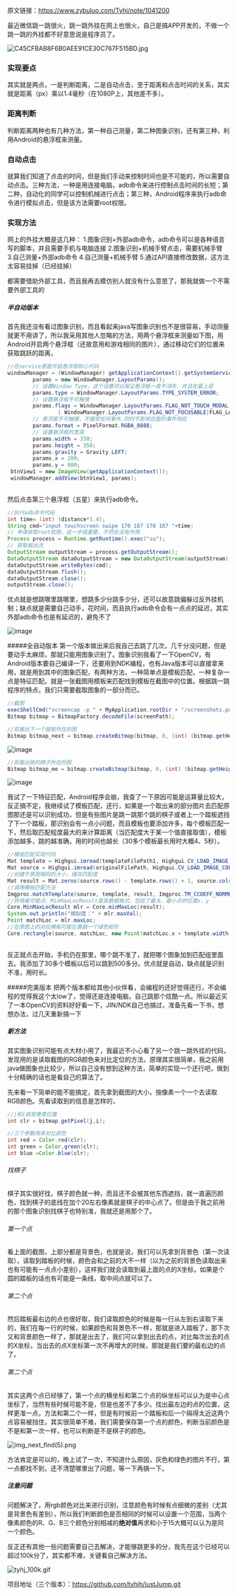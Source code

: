 原文链接：https://www.zybuluo.com/Tyhj/note/1041200

最近微信跳一跳很火，跳一跳外挂在网上也很火，自己是搞APP开发的，不做一个跳一跳的外挂都不好意思说是程序员了。

![C45CFBAB8F6B0AEE91CE30C767F515BD.jpg](http://upload-images.jianshu.io/upload_images/4906791-a6e103c656c28e0b.jpg?imageMogr2/auto-orient/strip%7CimageView2/2/w/240)


### 实现要点
其实就是两点，一是判断距离，二是自动点击，至于距离和点击时间的关系，其实就是距离（px）乘以1.4毫秒（在1080P上，其他差不多）。

### 距离判断
判断距离两种也有几种方法，第一种自己测量，第二种图象识别，还有第三种，利用Android的悬浮框来测量。

### 自动点击
就算我们知道了点击的时间，但是我们手动来控制时间也是不可能的，所以需要自动点击。三种方法，一种是用连接电脑，adb命令来进行控制点击时间的长短；第二种，自动化的同学可以控制机械进行点击；第三种，Android程序来执行adb命令进行模拟点击，但是该方法需要root权限。

### 实现方法
网上的外挂大概是这几种：
1.图象识别+外部adb命令，adb命令可以是各种语言写的脚本，并且需要手机与电脑连接
2.图象识别+机械手臂点击，需要机械手臂
3.自己测量+外部adb命令
4.自己测量+机械手臂
5.通过API直接修改数据，这方法太容易挂掉（已经挂掉）

都需要借助外部工具，而且我再去模仿别人就没有什么意思了，那我就做一个不需要外部工具的

##### 半自动版本
首先我还没有看过图象识别，而且看起来java写图象识别也不是很容易，手动测量就更不用讲了，所以我采用其他人忽略的方法，用两个悬浮框来测量如下图，用Android开启两个悬浮框（还故意用和游戏相同的图片），通过移动它们的位置来获取跳跃的距离，
```java
//在service里面开启悬浮框核心代码
windowManager = (WindowManager) getApplicationContext().getSystemService(Context.WINDOW_SERVICE);
        params = new WindowManager.LayoutParams();
        // 设置Window Type，这个设置可以保证悬浮框一直不消失，并且在最上层
        params.type = WindowManager.LayoutParams.TYPE_SYSTEM_ERROR;
        // 设置悬浮框不可触摸
        params.flags = WindowManager.LayoutParams.FLAG_NOT_TOUCH_MODAL
                | WindowManager.LayoutParams.FLAG_NOT_FOCUSABLE|FLAG_LAYOUT_INSET_DECOR;
        // 悬浮窗不可触摸，不接受任何事件,同时不影响后面的事件响应
        params.format = PixelFormat.RGBA_8888;
        // 设置悬浮框的宽高
        params.width = 350;
        params.height = 350;
        params.gravity = Gravity.LEFT;
        params.x = 200;
        params.y = 000;
 btnView1 = new ImageView(getApplicationContext());
 windowManager.addView(btnView1, params);
 

```
然后点击第三个悬浮框（五星）来执行adb命令。
```java
//执行adb命令代码
int time= (int) (distance*1.4);
String cmd="input touchscreen swipe 170 187 170 187 "+time;
// 申请获取root权限，这一步很重要，不然会没有作用
Process process = Runtime.getRuntime().exec("su");
// 获取输出流
OutputStream outputStream = process.getOutputStream();
DataOutputStream dataOutputStream = new DataOutputStream(outputStream);
dataOutputStream.writeBytes(cmd);
dataOutputStream.flush();
dataOutputStream.close();
outputStream.close();

```


优点就是想跳哪里跳哪里，想跳多少分跳多少分，还可以故意跳偏躲过反外挂机制；缺点就是需要自己动手，花时间，而且执行adb命令会有一点点的延迟，其实外部adb命令也是有延迟的，避免不了

![image](http://upload-images.jianshu.io/upload_images/4906791-c41e25bd71fe9d2a.jpg?imageMogr2/auto-orient/strip%7CimageView2/2/w/140)

#####全自动版本
第一个版本做出来后我自己去跳了几次，几千分没问题，但是要动手太麻烦，那就只能用图象识别了。图象识别我看了一下OpenCV，有Android版本要自己编译一下，还要用到NDK编程，也有Java版本可以直接拿来用，就是用到其中的图象匹配，有两种方法，一种简单点是模板匹配，一种复杂一点是特征匹配。就是一张截图用模板来匹配找到模板在截图中的位置。根据跳一跳程序的特点，我们只需要截取图象的一部分而已。
```java
//截图
execShellCmd("screencap -p " + MyApplication.rootDir + "/screenshots.png");
Bitmap bitmap = BitmapFactory.decodeFile(screenPath);
```


```java
//剪裁出下一个踏板所在的图
Bitmap bitmap_next = bitmap.createBitmap(bitmap, 0, (int) (bitmap.getHeight() * 0.3125), bitmap.getWidth(), (int) (bitmap.getHeight() * 0.2713));
```

![image](http://upload-images.jianshu.io/upload_images/4906791-b5be88bf23670ede.jpg?imageMogr2/auto-orient/strip%7CimageView2/2/w/240)


```java
//剪裁出跳的棋子所在的图
Bitmap bitmap_me = bitmap.createBitmap(bitmap, 0, (int) (bitmap.getHeight() * 0.4166), bitmap.getWidth(), (int) (bitmap.getHeight() * 0.2304));
```

![image](http://upload-images.jianshu.io/upload_images/4906791-f0040f1dddeaa7ea.jpg?imageMogr2/auto-orient/strip%7CimageView2/2/w/240)


我试了一下特征匹配，Android程序会崩，我查了一下原因可能是运算量比较大，反正搞不定，我继续试了模板匹配，还行，如果是一个取出来的部分图片去匹配原图那还是可以识别成功，但是有些图片是跳一跳那个跳的棋子或者上一个踏板遮挡了下一个踏板，那识别会有一点小问题，而且模板也要添加许多，每个模板匹配一下，然后取匹配程度最大的来计算距离（当匹配度大于某一个值直接取值），模板添加越多，跳的越准确，用的时间也越长（30多个模板最长用时大概4、5秒）。

```java
//模板匹配实现代码
Mat template = Highgui.imread(templateFilePath1, Highgui.CV_LOAD_IMAGE_COLOR);
Mat source = Highgui.imread(originalFilePath, Highgui.CV_LOAD_IMAGE_COLOR);
//创建于原图相同的大小，储存匹配度
Mat result = Mat.zeros(source.rows() - template.rows() + 1, source.cols() - template.cols() + 1, CvType.CV_8UC1);
//调用模板匹配方法
Imgproc.matchTemplate(source, template, result, Imgproc.TM_CCOEFF_NORMED);
//获得最可能点，MinMaxLocResult是其数据格式，包括了最大、最小点的位置x、y
Core.MinMaxLocResult mlr = Core.minMaxLoc(result);
System.out.println("相似度：" + mlr.maxVal);
Point matchLoc = mlr.maxLoc;
//在原图上的对应模板可能位置画一个绿色矩形
Core.rectangle(source, matchLoc, new Point(matchLoc.x + template.width(), matchLoc.y + template.height()), new Scalar(0, 255, 0));
        
```

反正就点击开始，手机仍在那里，哪个跳不准了，就把哪个图象加到匹配组里面去。我添加了30多个模板以后可以跳到500多分。优点就是自动，缺点就是识别不准，用时长。

#####完美版本
把两个版本都给其他小伙伴看，会编程的还好觉得还行，不会编程的觉得我这个太low了，觉得还是连接电脑，自己跳那个炫酷一点。所以最近买了一本OpenCV的资料好好看一下，JIN/NDK自己也搞过，准备先看一下书，想想办法，过几天重新搞一下

##### 新方法
其实图象识别可能有点大材小用了，我最近不小心看了另一个跳一跳外挂的代码，发现用的是读取截图的RGB颜色来对比定位的方法，原理其实很简单，我之前用java做图象也比较少，所以自己没有想到这种方法，简单的实现一个还行吧，做到十分精确的话也是看自己的算法了。

先来看一下简单的能不能搞定，首先拿到截图的大小，按像素一个一个去读取RGB颜色。先看读取到的信息是怎样的，
```java
//j和i就是像素位置
int clr = bitmap.getPixel(j,i);

//三个参数用来对比颜色
int red = Color.red(clr); 
int green = Color.green(clr); 
int blue =Color.blue(clr);

```
###### 找棋子
棋子其实很好找，棋子颜色就一种，而且还不会被其他东西遮挡，就一直遍历颜色，找到棋子的底线在加个20左右像素就是棋子的中心点了。但是由于我之前用的那个图象识别找棋子也特别准，我就还是用那个了。



###### 第一个点
看上面的截图，上部分都是背景色，也就是说，我们可以先拿到背景色（第一次读取），读取到踏板的时候，颜色会和之前的大不一样（以为之前的背景色读取出来也有可能有一点点小差别），这样我们就会读取到最上面的点的X坐标，如果是个圆的踏板的话也有可能是一条线，取中间点就可以了。

###### 第二个点
然后踏板最右边的点也很好取，我们读取颜色的时候是每一行从左到右读取下来的，我们在每一行的时候，如果颜色和背景色不一样，那就是进入踏板了，那下次又和背景颜色一样了，那就是出去了，我们可以拿到出去的点，对比每次出去的点的X坐标，当出去的点X坐标第一次不再增大的时候，那就是我们要的最右边的点了。


###### 第二个点
其实这两个点已经够了，第一个点的横坐标和第二个点的纵坐标可以认为是中心点坐标了，当然有些时候可能不是，但是也差不了多少。找出最左边的点的位置，这样更准一点，方法和第二个一样，但是有时候前一个踏板和后一个隔得太近这两个点容易被挡住，其实很简单不难，我们需要保存第一个点的颜色，判断当前颜色是不是和第一次一样，也可以判断是不是棋子的颜色。

![img_next_find(5).png](http://upload-images.jianshu.io/upload_images/4906791-b14356d24e02a830.png?imageMogr2/auto-orient/strip%7CimageView2/2/w/340)


方法肯定是可以的，晚上试了一次，不知道什么原因，灰色和绿色的图片不行，第一点都找不到，还不清楚哪里出了问题，等一下再搞一下。


##### 注意问题
问题解决了，用rgb颜色对比来进行识别，注意颜色有时候有点细微的差别（尤其是背景色有差别），所以我们判断颜色是否相同的时候可以设置一个范围，当两个像素颜色的R、G、B三个颜色分别相减的**绝对值**再求和小于15大概可以认为是同一个颜色。

反正还有其他一些问题需要自己去解决，才能够跳更多的分，我先在这个已经可以超过100k分了，其实都不难，关键看自己解决方法。

![tyhj_100k.gif](http://upload-images.jianshu.io/upload_images/4906791-218698ce03fa27c8.gif?imageMogr2/auto-orient/strip)


项目地址（三个版本）：https://github.com/tyhjh/justJump.git


























